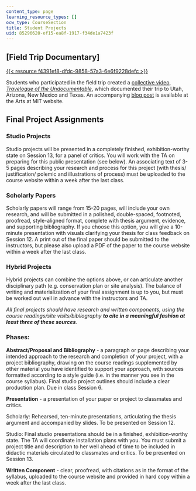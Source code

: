 ```yaml
---
content_type: page
learning_resource_types: []
ocw_type: CourseSection
title: Student Projects
uid: 85296620-ef15-ea8f-1917-f34de1a7423f
---
```


\[Field Trip Documentary\]
--------------------------

[{{< resource f4391ef8-dfdc-9858-57a3-6e6f9228defc >}}](https://youtu.be/aP4PWnEzFPQ)

Students who participated in the field trip created a [collective video, _Travelogue of the Undocumentable_](https://youtu.be/aP4PWnEzFPQ), which documented their trip to Utah, Arizona, New Mexico and Texas. An accompanying [blog post](http://arts.mit.edu/notes-field-outside-looking/) is available at the Arts at MIT website.

Final Project Assignments
-------------------------

### Studio Projects

Studio projects will be presented in a completely finished, exhibition-­worthy state on Session 13, for a panel of critics. You will work with the TA on preparing for this public presentation (see below). An associating text of 3-5 pages describing your research and process for this project (with thesis/ justification/ polemic and illustrations of process) must be uploaded to the course website within a week after the last class.

### Scholarly Papers

Scholarly papers will range from 15-20 pages, will include your own research, and will be submitted in a polished, double-spaced, footnoted, proofread, style-aligned format, complete with thesis argument, evidence, and supporting bibliography. If you choose this option, you will give a 10-minute presentation with visuals clarifying your thesis for class feedback on Session 12. A print out of the final paper should be submitted to the instructors, but please also upload a PDF of the paper to the course website within a week after the last class.

### Hybrid Projects

Hybrid projects can combine the options above, or can articulate another disciplinary path (e.g. conservation plan or site analysis). The balance of writing and materialization of your final assignment is up to you, but must be worked out well in advance with the instructors and TA.

_All final projects should have research and written components, using the course readings/site visits/bibliography **to cite in a meaningful fashion at least three of these sources**._

### Phases:

**Abstract/Proposal and Bibliography** - a paragraph or page describing your intended approach to the research and completion of your project, with a project bibliography, drawing on the course readings supplemented by other material you have identified to support your approach, with sources formatted according to a style guide (i.e. in the manner you see in the course syllabus). Final studio project outlines should include a clear production plan. Due in class Session 6.

**Presentation** - a presentation of your paper or project to classmates and critics.

Scholarly: Rehearsed, ten-minute presentations, articulating the thesis argument and accompanied by slides. To be presented on Session 12.

Studio: Final studio presentations should be in a finished, exhibition-worthy state. The TA will coordinate installation plans with you. You must submit a project title and description to her well ahead of time to be included in didactic materials circulated to classmates and critics. To be presented on Session 13.

**Written Component** - clear, proofread, with citations as in the format of the syllabus, uploaded to the course website and provided in hard copy within a week after the last class.